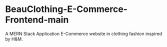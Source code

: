 # BeauClothing-E-Commerce-Frontend-main
A MERN Stack Application E-Commerce website in clothing fashion inspired by H&amp;M.
